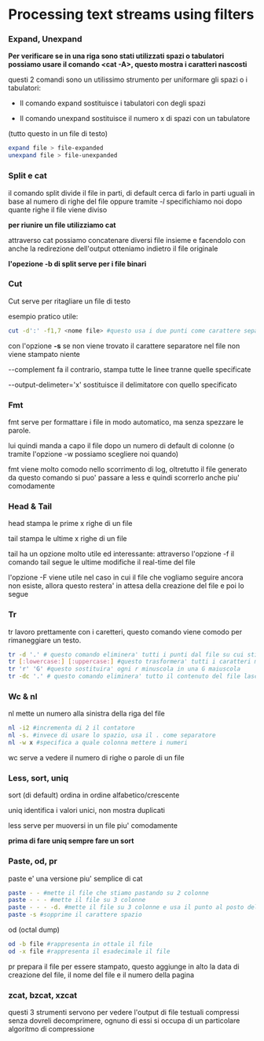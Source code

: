 # Processing text streams using filters

### Expand, Unexpand

**Per verificare se in una riga sono stati utilizzati spazi o tabulatori possiamo usare il comando <cat -A>, questo mostra i caratteri nascosti**

questi 2 comandi sono un utilissimo strumento per uniformare gli spazi o i tabulatori:

- Il comando expand sostituisce i tabulatori con degli spazi

- Il comando unexpand sostituisce il numero x di spazi con un tabulatore

(tutto questo in un file di testo)

```bash
expand file > file-expanded
unexpand file > file-unexpanded
```

### Split e cat

il comando split divide il file in parti, di default cerca di farlo in parti uguali in base al numero di righe del file oppure tramite *-l* specifichiamo noi dopo quante righe il file  viene diviso

**per riunire un file utilizziamo cat**

attraverso cat possiamo concatenare diversi file insieme e facendolo con anche la redirezione dell'output otteniamo indietro il file originale

**l'opezione -b di split serve per i file binari**

### Cut

Cut serve per ritagliare un file di testo

esempio pratico utile:

```bash
cut -d':' -f1,7 <nome file> #questo usa i due punti come carattere separatore e stampa a video la 1 e la 7 colonna del file che gli sto passando
```

con l'opzione **-s** se non viene trovato il carattere separatore nel file non viene stampato niente

--complement fa il contrario, stampa tutte le linee tranne quelle specificate

--output-delimeter='x' sostituisce il delimitatore con quello specificato

### Fmt

fmt serve per formattare i file in modo automatico, ma senza spezzare le parole.

lui quindi manda a capo il file dopo un numero di default di colonne (o tramite l'opzione -w possiamo scegliere noi quando)

fmt viene molto comodo nello scorrimento di log, oltretutto il file generato da questo comando si puo' passare a less e quindi scorrerlo anche piu' comodamente

### Head & Tail

head stampa le prime x righe di un file

tail stampa le ultime x righe di un file

tail ha un opzione molto utile ed interessante: attraverso l'opzione -f il comando tail segue le ultime modifiche il real-time del file

l'opzione -F viene utile nel caso in cui il file che vogliamo seguire ancora non esiste, allora questo restera' in attesa della creazione del file e poi lo segue

### Tr

tr lavoro prettamente con i caretteri, questo comando viene comodo per rimaneggiare un testo.

```bash
tr -d '.' # questo comando eliminera' tutti i punti dal file su cui stiamo lavorando
tr [:lowercase:] [:uppercase:] #questo trasformera' tutti i caratteri minuscoli in maiuscoli
tr 'r' 'G' #questo sostituira' ogni r minuscola in una G maiuscola
tr -dc '.' # questo comando eliminera' tutto il contenuto del file lasciando solo i punti, l'opzione c serve a fare il complementare
```

### Wc & nl

nl mette un numero alla sinistra della riga del file

```bash
nl -i2 #incrementa di 2 il contatore
nl -s. #invece di usare lo spazio, usa il . come separatore
nl -w x #specifica a quale colonna mettere i numeri
```

wc serve a vedere il numero di righe o parole di un file

### Less, sort, uniq

sort (di default) ordina in ordine alfabetico/crescente

uniq identifica i valori unici, non mostra duplicati

less serve per muoversi in un file piu' comodamente

**prima di fare uniq sempre fare un sort**

### Paste, od, pr

paste e' una versione piu' semplice di cat

```bash
paste - - #mette il file che stiamo pastando su 2 colonne
paste - - - #mette il file su 3 colonne
paste - - - -d. #mette il file su 3 colonne e usa il punto al posto della tabulazione
paste -s #sopprime il carattere spazio
```

od (octal dump)

```bash
od -b file #rappresenta in ottale il file
od -x file #rappresenta il esadecimale il file
```

pr prepara il file per essere stampato, questo aggiunge in alto la data di creazione del file, il nome del file e il numero della pagina

### zcat, bzcat, xzcat

questi 3 strumenti servono per vedere l'output di file testuali compressi senza dovreli decomprimere, ognuno di essi si occupa di un particolare algoritmo di compressione

